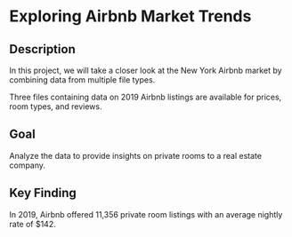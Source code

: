 # Exploring Airbnb Market Trends

## Description
In this project, we will take a closer look at the New York Airbnb market by combining data from multiple file types.

Three files containing data on 2019 Airbnb listings are available for prices, room types, and reviews.

## Goal

Analyze the data to provide insights on private rooms to a real estate company.

## Key Finding
In 2019, Airbnb offered 11,356 private room listings with an average nightly rate of $142.
